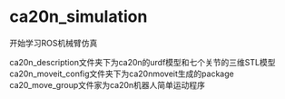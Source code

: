 # ca20n_simulation

开始学习ROS机械臂仿真

ca20n_description文件夹下为ca20n的urdf模型和七个关节的三维STL模型
ca20n_moveit_config文件夹下为ca20nmoveit生成的package
ca20_move_group文件家为ca20n机器人简单运动程序

